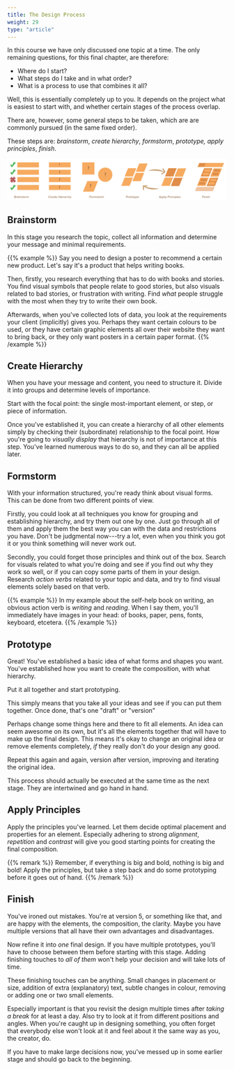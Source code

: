 ```yaml
---
title: The Design Process
weight: 29
type: "article"
---
```


In this course we have only discussed one topic at a time. The only remaining questions, for this final chapter, are therefore:

* Where do I start? 
* What steps do I take and in what order?
* What is a process to use that combines it all?

Well, this is essentially completely up to you. It depends on the project what is easiest to start with, and whether certain stages of the process overlap. 

There are, however, some general steps to be taken, which are are commonly pursued (in the same fixed order).

These steps are: *brainstorm*, *create hierarchy*, *formstorm*, *prototype, apply principles*, *finish*.

![Overview of the design process.](DesignProcess.webp)

## Brainstorm

In this stage you research the topic, collect all information and determine your message and minimal requirements. 

{{% example %}} 
Say you need to design a poster to recommend a certain new product. Let's say it's a product that helps writing books. 

Then, firstly, you research everything that has to do with books and stories. You find visual symbols that people relate to good stories, but also visuals related to bad stories, or frustration with writing. Find *what* people struggle with the most when they try to write their own book.

Afterwards, when you've collected lots of data, you look at the requirements your client (implicitly) gives you. Perhaps they want certain colours to be used, or they have certain graphic elements all over their website they want to bring back, or they only want posters in a certain paper format.
{{% /example %}}

## Create Hierarchy

When you have your message and content, you need to structure it. Divide it into groups and determine levels of importance. 

Start with the focal point: the single most-important element, or step, or piece of information.

Once you've established it, you can create a hierarchy of all other elements simply by checking their (subordinate) relationship to the focal point. How you're going to *visually display* that hierarchy is not of importance at this step. You've learned numerous ways to do so, and they can all be applied later.

## Formstorm

With your information structured, you're ready think about visual forms. This can be done from two different points of view.

Firstly, you could look at all techniques you know for grouping and establishing hierarchy, and try them out one by one. Just go through all of them and apply them the best way you can with the data and restrictions you have. Don't be judgmental now---try a lot, even when you think you got it or you think something will never work out.

Secondly, you could forget those principles and think out of the box. Search for visuals related to what you're doing and see if you find out why they work so well, or if you can copy some parts of them in your design. Research *action verbs* related to your topic and data, and try to find visual elements solely based on that verb.

{{% example %}}
In my example about the self-help book on writing, an obvious action verb is _writing_ and _reading_. When I say them, you'll immediately have images in your head: of books, paper, pens, fonts, keyboard, etcetera.
{{% /example %}}

## Prototype

Great! You've established a basic idea of what forms and shapes you want. You've established how you want to create the composition, with what hierarchy. 

Put it all together and start prototyping. 

This simply means that you take all your ideas and see if you can put them together. Once done, that's one "draft" or "version"

Perhaps change some things here and there to fit all elements. An idea can seem awesome on its own, but it's all the elements together that will have to make up the final design. This means it's okay to change an original idea or remove elements completely, *if* they really don't do your design any good.

Repeat this again and again, version after version, improving and iterating the original idea.

This process should actually be executed at the same time as the next stage. They are intertwined and go hand in hand.

## Apply Principles

Apply the principles you've learned. Let them decide optimal placement and properties for an element. Especially adhering to strong *alignment*, *repetition* and *contrast* will give you good starting points for creating the final composition.

{{% remark %}}
Remember, if everything is big and bold, nothing is big and bold! Apply the principles, but take a step back and do some prototyping before it goes out of hand.
{{% /remark %}}

## Finish

You've ironed out mistakes. You're at version 5, or something like that, and are happy with the elements, the composition, the clarity. Maybe you have multiple versions that all have their own advantages and disadvantages.

Now refine it into *one* final design. If you have multiple prototypes, you'll have to choose between them before starting with this stage. Adding finishing touches to *all of them* won't help your decision and will take lots of time.

These finishing touches can be anything. Small changes in placement or size, addition of extra (explanatory) text, subtle changes in colour, removing or adding one or two small elements. 

Especially important is that you revisit the design multiple times after *taking a break* for at least a day. Also try to look at it from different positions and angles. When you're caught up in designing something, you often forget that everybody else won't look at it and feel about it the same way as you, the creator, do.

If you have to make large decisions now, you've messed up in some earlier stage and should go back to the beginning.
